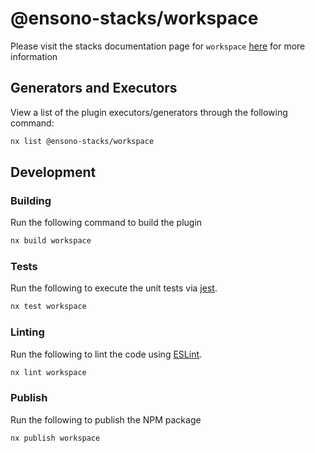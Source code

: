 # @ensono-stacks/workspace
 
Please visit the stacks documentation page for `workspace`
[here](https://stacks.amido.com/docs/nx/workspace/ensono-stacks-workspace) for
more information

## Generators and Executors

View a list of the plugin executors/generators through the following command:

```bash
nx list @ensono-stacks/workspace
```

## Development

### Building

Run the following command to build the plugin

```bash
nx build workspace
```

### Tests

Run the following to execute the unit tests via [jest](https://jestjs.io/).

```bash
nx test workspace
```

### Linting

Run the following to lint the code using [ESLint](https://eslint.org/).

```bash
nx lint workspace
```

### Publish

Run the following to publish the NPM package

```bash
nx publish workspace
```

